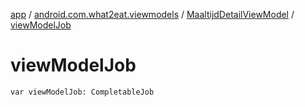 [app](../../index.md) / [android.com.what2eat.viewmodels](../index.md) / [MaaltijdDetailViewModel](index.md) / [viewModelJob](./view-model-job.md)

# viewModelJob

`var viewModelJob: CompletableJob`